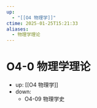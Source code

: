```yaml
---
up:
  - "[[O4 物理学]]"
ctime: 2025-01-25T15:21:33
aliases:
  - 物理学理论
---
```


# O4-0 物理学理论

- up: [[O4 物理学]]
- down:	
	- O4-09 物理学史
	
